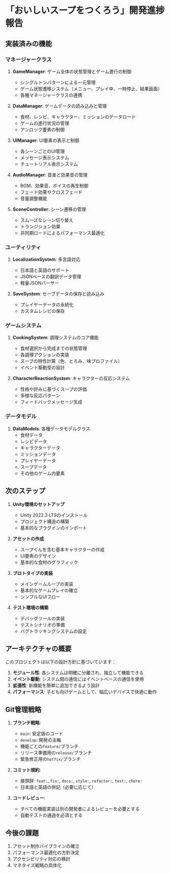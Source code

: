 # 「おいしいスープをつくろう」開発進捗報告

## 実装済みの機能

### マネージャークラス
1. **GameManager**: ゲーム全体の状態管理とゲーム進行の制御
   - シングルトンパターンによる一元管理
   - ゲーム状態遷移システム（メニュー、プレイ中、一時停止、結果画面）
   - 各種マネージャークラスの連携

2. **DataManager**: ゲームデータの読み込みと管理
   - 食材、レシピ、キャラクター、ミッションのデータロード
   - ゲームの進行状況の管理
   - アンロック要素の制御

3. **UIManager**: UI要素の表示と制御
   - 各シーンごとのUI管理
   - メッセージ表示システム
   - チュートリアル表示システム

4. **AudioManager**: 音楽と効果音の管理
   - BGM、効果音、ボイスの再生制御
   - フェード効果やクロスフェード
   - 音量調整機能

5. **SceneController**: シーン遷移の管理
   - スムーズなシーン切り替え
   - トランジション効果
   - 非同期ロードによるパフォーマンス最適化

### ユーティリティ
1. **LocalizationSystem**: 多言語対応
   - 日本語と英語のサポート
   - JSONベースの翻訳データ管理
   - 軽量JSONパーサー

2. **SaveSystem**: セーブデータの保存と読み込み
   - プレイヤーデータの永続化
   - カスタムレシピの保存

### ゲームシステム
1. **CookingSystem**: 調理システムのコア機能
   - 食材選択から完成までの状態管理
   - 各調理アクションの実装
   - スープの特性計算（色、とろみ、味プロファイル）
   - イベント駆動型の設計

2. **CharacterReactionSystem**: キャラクターの反応システム
   - 性格や好みに基づくスープの評価
   - 多様な反応パターン
   - フィードバックメッセージ生成

### データモデル
1. **DataModels**: 各種データモデルクラス
   - 食材データ
   - レシピデータ
   - キャラクターデータ
   - ミッションデータ
   - プレイヤーデータ
   - スープデータ
   - その他のゲーム内要素

## 次のステップ

1. **Unity環境のセットアップ**
   - Unity 2022.3 LTSのインストール
   - プロジェクト構造の構築
   - 基本的なプラグインのインポート

2. **アセットの作成**
   - スープくんを含む基本キャラクターの作成
   - UI要素のデザイン
   - 基本的な食材のグラフィック

3. **プロトタイプの実装**
   - メインゲームループの実装
   - 基本的なゲームプレイの確立
   - シンプルなUIフロー

4. **テスト環境の構築**
   - デバッグツールの実装
   - テストシナリオの準備
   - バグトラッキングシステムの設定

## アーキテクチャの概要

このプロジェクトは以下の設計方針に基づいています：

1. **モジュール性**: 各システムは明確に分離され、独立して機能できる
2. **イベント駆動**: システム間の通信にはイベントベースの通信を使用
3. **拡張性**: 新機能を簡単に追加できるよう設計
4. **パフォーマンス**: 子ども向けゲームとして、幅広いデバイスで快適に動作

## Git管理戦略

1. **ブランチ戦略**:
   - `main`: 安定版のコード
   - `develop`: 開発の主軸
   - 機能ごとの`feature/`ブランチ
   - リリース準備用の`release/`ブランチ
   - 緊急修正用の`hotfix/`ブランチ

2. **コミット規約**:
   - 接頭辞: `feat:`, `fix:`, `docs:`, `style:`, `refactor:`, `test:`, `chore:`
   - 日本語と英語の併記（必要に応じて）

3. **コードレビュー**:
   - すべての機能実装は別の開発者によるレビューを必要とする
   - 自動テストの通過を必須とする

## 今後の課題

1. アセット制作パイプラインの確立
2. パフォーマンス最適化の方針決定
3. アクセシビリティ対応の検討
4. マネタイズ戦略の具体化